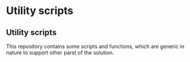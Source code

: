 # Utility scripts

## Utility scripts

This repository contains some scripts and functions, which are generic in nature to support other parst of the solution.
